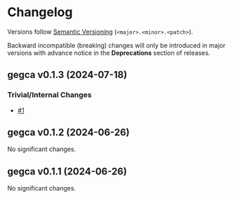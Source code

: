 # Changelog

Versions follow [Semantic Versioning](https://semver.org/) (`<major>.<minor>.<patch>`).

Backward incompatible (breaking) changes will only be introduced in major versions
with advance notice in the **Deprecations** section of releases.


<!--
You should *NOT* be adding new changelog entries to this file, this
file is managed by towncrier. See changelog/README.md.

You *may* edit previous changelogs to fix problems like typo corrections or such.
To add a new changelog entry, please see
https://pip.pypa.io/en/latest/development/contributing/#news-entries,
noting that we use the `changelog` directory instead of news, md instead
of rst and use slightly different categories.
-->

<!-- towncrier release notes start -->

## gegca v0.1.3 (2024-07-18)


### Trivial/Internal Changes

- [#1](https://github.com/znicholls/gegca/pulls/1)


## gegca v0.1.2 (2024-06-26)


No significant changes.


## gegca v0.1.1 (2024-06-26)


No significant changes.
